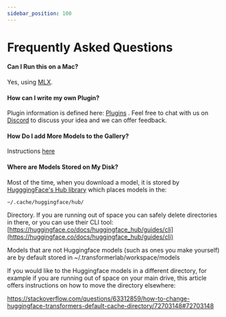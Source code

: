 ```yaml
---
sidebar_position: 100
---
```


# Frequently Asked Questions

#### Can I Run this on a Mac?

Yes, using [MLX](/docs/local/install/mlx).

#### How can I write my own Plugin?

Plugin information is defined here: [Plugins](/docs/local/plugins/intro) . Feel free to chat with us on [Discord](https://discord.gg/transformerlab) to discuss your idea and we can offer feedback.

#### How Do I add More Models to the Gallery?

Instructions [here](https://github.com/transformerlab/galleries)

#### Where are Models Stored on My Disk?

Most of the time, when you download a model, it is stored by [HugggingFace's Hub library](https://huggingface.co/docs/huggingface_hub/en/guides/download) which places models in the:

`~/.cache/huggingface/hub/`

Directory. If you are running out of space you can safely delete directories in there, or you can use their CLI tool: [https://huggingface.co/docs/huggingface_hub/guides/cli](https://huggingface.co/docs/huggingface_hub/guides/cli)

Models that are not Huggingface models (such as ones you make yourself) are by default stored in ~/.transformerlab/workspace/models

If you would like to the Huggingface models in a different directory, for example if you are running out of space on your main drive, this article offers instructions on how to move the directory elsewhere:

https://stackoverflow.com/questions/63312859/how-to-change-huggingface-transformers-default-cache-directory/72703148#72703148

